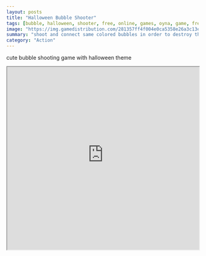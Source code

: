 ```yaml
---
layout: posts
title: "Halloween Bubble Shooter"
tags: [bubble, halloween, shooter, free, online, games, oyna, game, free, games, play, play, games]
image: "https://img.gamedistribution.com/281357ff4f004e0ca5358e26a3c13ed2.jpg"
summary: "shoot and connect same colored bubbles in order to destroy them  free online games oyna game free games play play games"
category: "Action"
---
```


cute bubble shooting game with halloween theme

<iframe width="100%" height="480px;" src="https://html5.gamedistribution.com/281357ff4f004e0ca5358e26a3c13ed2/"></iframe>
